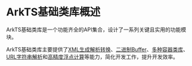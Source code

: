 # ArkTS基础类库概述

ArkTS基础类库是一个功能齐全的API集合，设计了一系列关键且实用的功能模块。

ArkTS基础类库主要提供了[XML生成解析转换](xml-overview.md)、[二进制Buffer](buffer.md)、[多种容器类库](container-overview.md)、[URL字符串解析](../reference/apis-arkts/js-apis-url.md)和[高精度浮点计算](../reference/apis-arkts/js-apis-arkts-decimal.md)等能力，简化开发工作，提升开发效率。